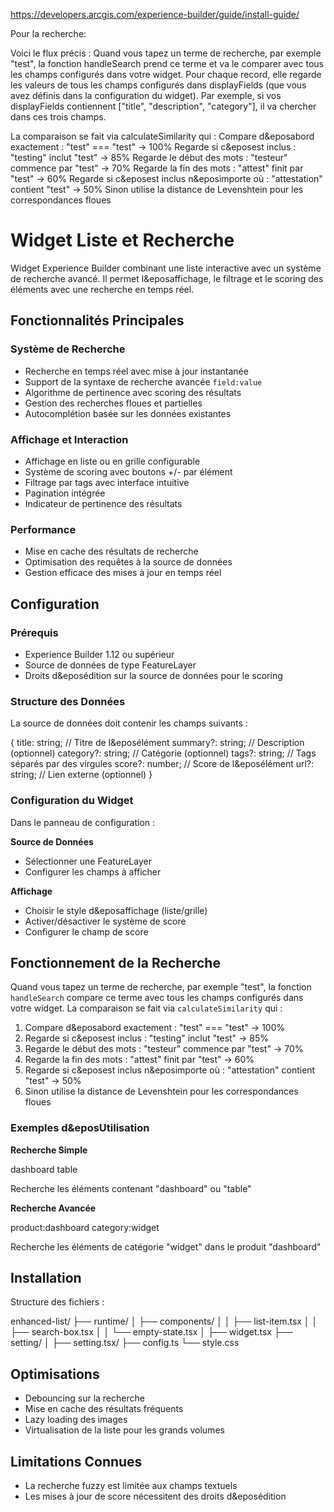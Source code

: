 https://developers.arcgis.com/experience-builder/guide/install-guide/


Pour la recherche:

Voici le flux précis :
Quand vous tapez un terme de recherche, par exemple "test", la fonction handleSearch prend ce terme et va le comparer avec tous les champs configurés dans votre widget.
Pour chaque record, elle regarde les valeurs de tous les champs configurés dans displayFields (que vous avez définis dans la configuration du widget). Par exemple, si vos displayFields contiennent ["title", "description", "category"], il va chercher dans ces trois champs.

La comparaison se fait via calculateSimilarity qui :
    Compare d&eposabord exactement : "test" === "test" → 100%
    Regarde si c&eposest inclus : "testing" inclut "test" → 85%
    Regarde le début des mots : "testeur" commence par "test" → 70%
    Regarde la fin des mots : "attest" finit par "test" → 60%
    Regarde si c&eposest inclus n&eposimporte où : "attestation" contient "test" → 50%
    Sinon utilise la distance de Levenshtein pour les correspondances floues

# Widget Liste et Recherche

Widget Experience Builder combinant une liste interactive avec un système de recherche avancé. Il permet l&eposaffichage, le filtrage et le scoring des éléments avec une recherche en temps réel.

## Fonctionnalités Principales

### Système de Recherche
- Recherche en temps réel avec mise à jour instantanée
- Support de la syntaxe de recherche avancée `field:value`
- Algorithme de pertinence avec scoring des résultats
- Gestion des recherches floues et partielles
- Autocomplétion basée sur les données existantes

### Affichage et Interaction
- Affichage en liste ou en grille configurable
- Système de scoring avec boutons +/- par élément
- Filtrage par tags avec interface intuitive
- Pagination intégrée
- Indicateur de pertinence des résultats

### Performance
- Mise en cache des résultats de recherche
- Optimisation des requêtes à la source de données
- Gestion efficace des mises à jour en temps réel

## Configuration

### Prérequis
- Experience Builder 1.12 ou supérieur
- Source de données de type FeatureLayer
- Droits d&eposédition sur la source de données pour le scoring

### Structure des Données
La source de données doit contenir les champs suivants :

{
  title: string;          // Titre de l&eposélément
  summary?: string;       // Description (optionnel)
  category?: string;      // Catégorie (optionnel)
  tags?: string;         // Tags séparés par des virgules
  score?: number;        // Score de l&eposélément
  url?: string;          // Lien externe (optionnel)
}

### Configuration du Widget
Dans le panneau de configuration :

**Source de Données**
- Sélectionner une FeatureLayer
- Configurer les champs à afficher

**Affichage**
- Choisir le style d&eposaffichage (liste/grille)
- Activer/désactiver le système de score
- Configurer le champ de score

## Fonctionnement de la Recherche

Quand vous tapez un terme de recherche, par exemple "test", la fonction `handleSearch` compare ce terme avec tous les champs configurés dans votre widget. La comparaison se fait via `calculateSimilarity` qui :

1. Compare d&eposabord exactement : "test" === "test" → 100%
2. Regarde si c&eposest inclus : "testing" inclut "test" → 85%
3. Regarde le début des mots : "testeur" commence par "test" → 70%
4. Regarde la fin des mots : "attest" finit par "test" → 60%
5. Regarde si c&eposest inclus n&eposimporte où : "attestation" contient "test" → 50%
6. Sinon utilise la distance de Levenshtein pour les correspondances floues

### Exemples d&eposUtilisation

**Recherche Simple**

dashboard table

Recherche les éléments contenant "dashboard" ou "table"

**Recherche Avancée**

product:dashboard category:widget

Recherche les éléments de catégorie "widget" dans le produit "dashboard"

## Installation

Structure des fichiers :

enhanced-list/
├── runtime/
│   ├── components/
│   │   ├── list-item.tsx
│   │   ├── search-box.tsx
│   │   └── empty-state.tsx
│   ├── widget.tsx
├── setting/
│   ├── setting.tsx/
├── config.ts
└── style.css

## Optimisations
- Debouncing sur la recherche
- Mise en cache des résultats fréquents
- Lazy loading des images
- Virtualisation de la liste pour les grands volumes

## Limitations Connues
- La recherche fuzzy est limitée aux champs textuels
- Les mises à jour de score nécessitent des droits d&eposédition